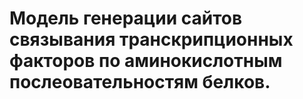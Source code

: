 # Модель генерации сайтов связывания транскрипционных факторов по аминокислотным послеовательностям белков.
